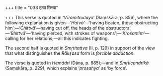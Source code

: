 +++
title = "033 हत्वा छित्त्वा"

+++
This verse is quoted in ‘*Vīramitrodaya*’ (Saṃskāra, p. 856), where the
following explanation is given—‘*Hatvā*’—‘having beaten, those
obstructing him’;—‘*Chittvā*’—having cut off, the heads of the
obstructors’;—‘*Bhittvā*’—‘having pierced, with strokes of
weapons’;—‘*Krośantīm*’—calling for her relations;—all this indicates
fighting.

The second half is quoted in *Smṛtitattva* (II, p. 129) in support of
the view that what distinguishes the *Rākṣasa* form is *forcible
abduction*.

The verse is quoted in *Hemādri* (Dāna, p. 685);—and in *Smṛticandrikā*
(Saṃskāra,:p. 229), which explains ‘*prosahya*’ as ‘by force’.


